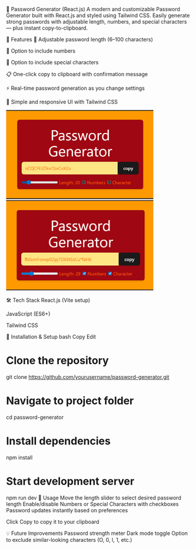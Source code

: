 🔐 Password Generator (React.js)
A modern and customizable Password Generator built with React.js and styled using Tailwind CSS.
Easily generate strong passwords with adjustable length, numbers, and special characters — plus instant copy-to-clipboard.

🚀 Features
📏 Adjustable password length (6–100 characters)

🔢 Option to include numbers

🔣 Option to include special characters

📋 One-click copy to clipboard with confirmation message

⚡ Real-time password generation as you change settings

🎨 Simple and responsive UI with Tailwind CSS

<img src="./screenshot/WithoutNC.png" width="400">
<img src="./screenshot/NC.png" width="400">

🛠️ Tech Stack
React.js (Vite setup)

JavaScript (ES6+)

Tailwind CSS

📂 Installation & Setup
bash
Copy
Edit
# Clone the repository
git clone https://github.com/yourusername/password-generator.git

# Navigate to project folder
cd password-generator

# Install dependencies
npm install

# Start development server
npm run dev
📜 Usage
Move the length slider to select desired password length
Enable/disable Numbers or Special Characters with checkboxes
Password updates instantly based on preferences

Click Copy to copy it to your clipboard

💡 Future Improvements
Password strength meter
Dark mode toggle
Option to exclude similar-looking characters (O, 0, l, 1, etc.)

